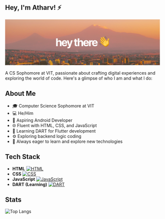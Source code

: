 <!--[Header](./github-header-image.png)
### Hi there 👋
- 🌱 I’m currently learning JavaScript
- -😄 Pronouns: he/him -->
## Hey,  I'm Atharv! ⚡️

![Header](./gh-profile-banner.png)

 A CS Sophomore at VIT, passionate about crafting digital experiences and exploring the world of code. Here's a glimpse of who I am and what I do:

## About Me

- 🎓 Computer Science Sophomore at VIT
- 💻 He/Him
- 🚀 Aspiring Android Developer
- 🌐 Fluent with HTML, CSS, and JavaScript
- 📱 Learning DART for Flutter development
- ⚙️ Exploring backend logic coding
- 🧠 Always eager to learn and explore new technologies


 
## Tech Stack

- **HTML** [![HTML](https://img.icons8.com/color/24/000000/html-5.png)](https://www.w3.org/html/)
- **CSS** [![CSS](https://img.icons8.com/color/24/000000/css3.png)](https://developer.mozilla.org/en-US/docs/Web/CSS)
- **JavaScript** [![JavaScript](https://img.icons8.com/color/24/000000/javascript.png)](https://developer.mozilla.org/en-US/docs/Web/JavaScript)
- **DART (Learning)** [![DART](https://img.icons8.com/color/24/000000/dart.png)](https://dart.dev/)



## Stats


![Top Langs](https://github-readme-stats.vercel.app/api/top-langs/?username=AtharvSingh-Git&layout=compact&theme=radical)
<!--
**AtharvSingh-Git/AtharvSingh-Git** is a ✨ _special_ ✨ repository because its `README.md` (this file) appears on your GitHub profile.

Here are some ideas to get you started:

- 🔭 I’m currently working on ...
- 🌱 I’m currently learning JavaScript
- 👯 I’m looking to collaborate on ...
- 🤔 I’m looking for help with ...
- 💬 Ask me about ...
- 📫 How to reach me: ...
- 😄 Pronouns:he/him
- ⚡ Fun fact: ...
-->
